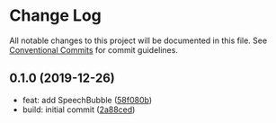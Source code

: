 # Change Log

All notable changes to this project will be documented in this file.
See [Conventional Commits](https://conventionalcommits.org) for commit guidelines.

## 0.1.0 (2019-12-26)

* feat: add SpeechBubble ([58f080b](http://github_ratson:ratson/mui-plus/commits/58f080b))
* build: initial commit ([2a88ced](http://github_ratson:ratson/mui-plus/commits/2a88ced))
